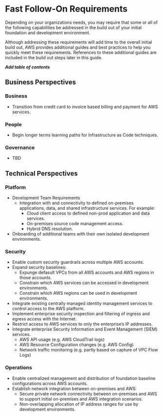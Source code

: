 # Fast Follow-On Requirements

Depending on your organizations needs, you may require that some or all of the following capabilities be addressed in the build out of your initial foundation and development environment.  

Although addressing these requirements will add time to the overall initial build out, AWS provides additional guides and best practices to help you quickly meet these requirements. References to these additional guides are included in the build out steps later in this guide.

***Add table of contents***

## Business Perspectives

### Business
* Transition from credit card to invoice based billing and payment for AWS services.

### People
* Begin longer terms learning paths for Infrastructure as Code techniques.

### Governance
* TBD

## Technical Perspectives

### Platform
* Development Team Requirements
  * Integration with and connectivity to defined on-premises applications, data, and shared infrastructure services. For example:
      * Cloud client access to defined  non-prod application and data services.
      * On-premises source code management access.
      * Hybrid DNS resolution.
* Onboarding of additional teams with their own isolated development environments.

### Security
* Enable custom security guardrails across multiple AWS accounts.
* Expand security baselines:
  * Expunge defasult VPCs from all AWS accounts and AWS regions in those accounts.
  * Constrain which AWS services can be accessed in development environments.
  * Constrain which AWS regions can be used in development environments.
* Integrate existing centrally managed identity management services to control access to the AWS platform.
* Implement enterprise security inspection and filtering of ingress and egress access with the Internet.
* Restrict access to AWS services to only the enterprise’s IP addresses.
* Integrate enterprise Security Information and Event Management (SIEM) services.
    * AWS API usage (e.g. AWS CloudTrail logs)
    * AWS Resource Configuration changes (e.g. AWS Config)
    * Network traffic monitoring (e.g. partly based on capture of VPC Flow Logs)

### Operations
* Enable centralized management and distribution of foundation baseline configurations across AWS accounts.
* Establish network integration between on-premises and AWS:
    * Secure private network connectivity between on-premises and AWS to support initial on-premises and  AWS integration scenarios. 
    * Non-overlapping allocation of IP address ranges for use by development environments.